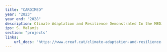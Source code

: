 ```yaml
---
title: "CARDIMED"
year: "2023"
year_end: "2028"
description: Climate Adaptation and Resilience Demonstrated In the MEDiterranean region.
ips: S. Malamis
section: "projects"
links:
    url_docs: "https://www.creaf.cat/climate-adaptation-and-resilience-demonstrated-mediterranean-region"
---
```

